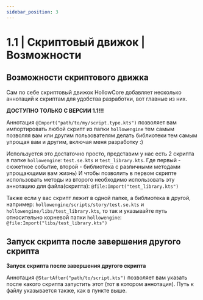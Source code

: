 ```yaml
---
sidebar_position: 3
---
```


# 1.1 | Скриптовый движок | Возможности

## Возможности скриптового движка

Сам по себе скриптовый движок HollowCore добавляет несколько аннотаций к скриптам для удобства разработки, вот главные из них.

**ДОСТУПНО ТОЛЬКО С ВЕРСИИ 1.1!!!**

Аннотация `@Import("path/to/my/script.type.kts")` позволяет вам импортировать любой скрипт из папки `hollowengine` 
тем самым позволяя вам или другим пользователям делать библиотеки тем самым упрощая вам и другим, включая меня разработку :)

Используется это достаточно просто, представим у нас есть 2 скрипта в папке `hollowengine`: `test.se.kts` и `test_library.kts`.
Где первый - сюжетное событие, второй - библиотека с различными методами упрощающими вам жизнь)
И чтобы позволить в первом скрипте использовать методы из второго необходимо использовать эту аннотацию для файла(скрипта):
`@file:Import("test_library.kts")`

Также если у вас скрипт лежит в одной папке, а библиотека в другой, например: `hollowengine/scripts/story/test.se.kts` 
и `hollowengine/libs/test_library.kts`, то так и указывайте путь относительно корневой папки `hollowengine`:
`@file:Import("libs/test_library.kts")`

## Запуск скрипта после завершения другого скрипта

**Запуск скрипта после завершения другого скрипта**

Аннотация `@StartAfter("path/to/script.kts")` позволяет вам указать после какого скрипта запустить этот (тот в котором аннотация).
Путь к файлу указывается также, как в пункте выше.